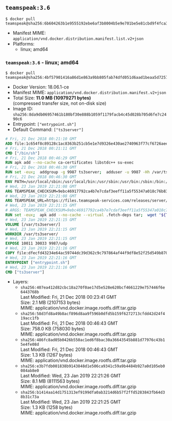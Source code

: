 ## `teamspeak:3.6`

```console
$ docker pull teamspeak@sha256:6b604263b1e9555192ebe6af3b8004b5e9e701be5e81cbd9f4fca35c34922ca9
```

-	Manifest MIME: `application/vnd.docker.distribution.manifest.list.v2+json`
-	Platforms:
	-	linux; amd64

### `teamspeak:3.6` - linux; amd64

```console
$ docker pull teamspeak@sha256:4bf57901416a86d1e863a9bb805fab74dfd051d6aad1beaa5d7257e641383dad
```

-	Docker Version: 18.06.1-ce
-	Manifest MIME: `application/vnd.docker.distribution.manifest.v2+json`
-	Total Size: **11.0 MB (10979271 bytes)**  
	(compressed transfer size, not on-disk size)
-	Image ID: `sha256:8da9db06957461b180bf30e888b1059f1179facb4c45d028b705d6fe7c2490c6`
-	Entrypoint: `["entrypoint.sh"]`
-	Default Command: `["ts3server"]`

```dockerfile
# Fri, 21 Dec 2018 00:21:10 GMT
ADD file:1c654f8c89128c1ac8363b251cb5e1e7d9326e430ae2740963f77cf6726aee0b in / 
# Fri, 21 Dec 2018 00:21:11 GMT
CMD ["/bin/sh"]
# Fri, 21 Dec 2018 00:46:29 GMT
RUN apk add --no-cache ca-certificates libstdc++ su-exec
# Fri, 21 Dec 2018 00:46:30 GMT
RUN set -eux;  addgroup -g 9987 ts3server;  adduser -u 9987 -Hh /var/ts3server -G ts3server -s /sbin/nologin -D ts3server;  mkdir -p /var/ts3server /var/run/ts3server;  chown ts3server:ts3server /var/ts3server /var/run/ts3server;  chmod 777 /var/ts3server /var/run/ts3server
# Fri, 21 Dec 2018 00:46:30 GMT
ENV PATH=/usr/local/sbin:/usr/local/bin:/usr/sbin:/usr/bin:/sbin:/bin:/opt/ts3server
# Wed, 23 Jan 2019 22:21:08 GMT
ARG TEAMSPEAK_CHECKSUM=9ebc46917792ca4b7e7cdaf3eeff11a5f55347a018c76b83da0d9bb2b56abd5b
# Wed, 23 Jan 2019 22:21:08 GMT
ARG TEAMSPEAK_URL=https://files.teamspeak-services.com/releases/server/3.6.0/teamspeak3-server_linux_alpine-3.6.0.tar.bz2
# Wed, 23 Jan 2019 22:21:15 GMT
# ARGS: TEAMSPEAK_CHECKSUM=9ebc46917792ca4b7e7cdaf3eeff11a5f55347a018c76b83da0d9bb2b56abd5b TEAMSPEAK_URL=https://files.teamspeak-services.com/releases/server/3.6.0/teamspeak3-server_linux_alpine-3.6.0.tar.bz2
RUN set -eux;  apk add --no-cache --virtual .fetch-deps tar;  wget "${TEAMSPEAK_URL}" -O server.tar.bz2;  echo "${TEAMSPEAK_CHECKSUM} *server.tar.bz2" | sha256sum -c -;  mkdir -p /opt/ts3server;  tar -xf server.tar.bz2 --strip-components=1 -C /opt/ts3server;  rm server.tar.bz2;  apk del .fetch-deps;  mv /opt/ts3server/*.so /opt/ts3server/redist/* /usr/local/lib;  ldconfig /usr/local/lib;  chown -R ts3server:ts3server /opt/ts3server
# Wed, 23 Jan 2019 22:21:15 GMT
VOLUME [/var/ts3server/]
# Wed, 23 Jan 2019 22:21:15 GMT
WORKDIR /var/ts3server/
# Wed, 23 Jan 2019 22:21:15 GMT
EXPOSE 10011 30033 9987/udp
# Wed, 23 Jan 2019 22:21:16 GMT
COPY file:dfecfd43234e64ac59744dc39d362c9c797864af44f9df8e52f25d549b87090d in /opt/ts3server 
# Wed, 23 Jan 2019 22:21:16 GMT
ENTRYPOINT ["entrypoint.sh"]
# Wed, 23 Jan 2019 22:21:16 GMT
CMD ["ts3server"]
```

-	Layers:
	-	`sha256:407ea412d82cbc18a270f0ae17d5e528e620bcf4661229e757446f6e6443768b`  
		Last Modified: Fri, 21 Dec 2018 00:23:41 GMT  
		Size: 2.1 MB (2107153 bytes)  
		MIME: application/vnd.docker.image.rootfs.diff.tar.gzip
	-	`sha256:58d3fd8a49b8acf896d8aa9f596b0dfd5b159f6272713cfdd42d24f419acc1fb`  
		Last Modified: Fri, 21 Dec 2018 00:46:43 GMT  
		Size: 758.0 KB (758030 bytes)  
		MIME: application/vnd.docker.image.rootfs.diff.tar.gzip
	-	`sha256:486fc8ad05b0426b550ac1ed6f8bac30a36643545b881d77976c43b15e4fe08d`  
		Last Modified: Fri, 21 Dec 2018 00:46:43 GMT  
		Size: 1.3 KB (1267 bytes)  
		MIME: application/vnd.docker.image.rootfs.diff.tar.gzip
	-	`sha256:e3b7fdb001838b9143848d1e506ca9341c59a9b4484b927a0d105eb0084ab8e0`  
		Last Modified: Wed, 23 Jan 2019 22:21:26 GMT  
		Size: 8.1 MB (8111563 bytes)  
		MIME: application/vnd.docker.image.rootfs.diff.tar.gzip
	-	`sha256:b1414aa14d1751313ef9199dfa0ab3214d6b57f2ffd5283843fb64d38b31c73a`  
		Last Modified: Wed, 23 Jan 2019 22:21:25 GMT  
		Size: 1.3 KB (1258 bytes)  
		MIME: application/vnd.docker.image.rootfs.diff.tar.gzip
